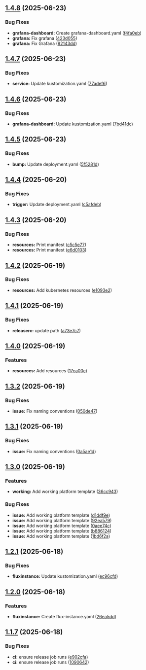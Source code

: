 ## [1.4.8](https://github.com/containerly/platform/compare/v1.4.7...v1.4.8) (2025-06-23)

### Bug Fixes

* **grafana-dashboard:** Create grafana-dashboard.yaml ([f4fa0eb](https://github.com/containerly/platform/commit/f4fa0ebe902ed02ad93a1db8848b68ddbc3c018b))
* **grafana:** Fix grafana ([423d055](https://github.com/containerly/platform/commit/423d055669170a5da9f9d33eb5ad1988463cc296))
* **grafana:** Fix Grafana ([82143dd](https://github.com/containerly/platform/commit/82143dd934fc3ec941776cf926d3343ac383fa47))

## [1.4.7](https://github.com/containerly/platform/compare/v1.4.6...v1.4.7) (2025-06-23)

### Bug Fixes

* **service:** Update kustomization.yaml ([77adef6](https://github.com/containerly/platform/commit/77adef673b4244b7075ef90a10553224491e5d64))

## [1.4.6](https://github.com/containerly/platform/compare/v1.4.5...v1.4.6) (2025-06-23)

### Bug Fixes

* **grafana-dashboard:** Update kustomization.yaml ([7bd41dc](https://github.com/containerly/platform/commit/7bd41dc17f3648c899a33761699c013a0ad9e918))

## [1.4.5](https://github.com/containerly/platform/compare/v1.4.4...v1.4.5) (2025-06-23)

### Bug Fixes

* **bump:** Update deployment.yaml ([5f5281d](https://github.com/containerly/platform/commit/5f5281d10b7c0d4abede6915b7a6bde551e457eb))

## [1.4.4](https://github.com/containerly/platform/compare/v1.4.3...v1.4.4) (2025-06-20)

### Bug Fixes

* **trigger:** Update deployment.yaml ([c5afdeb](https://github.com/containerly/platform/commit/c5afdebbb02ae638b845bb142664405ca4094b70))

## [1.4.3](https://github.com/containerly/platform/compare/v1.4.2...v1.4.3) (2025-06-20)

### Bug Fixes

* **resources:** Print manifest ([c5c5e77](https://github.com/containerly/platform/commit/c5c5e77569684d5ec66080102c04ab680af949d0))
* **resources:** Print manifest ([e6d0103](https://github.com/containerly/platform/commit/e6d010339ed3af5efd5d3413597a42c79955f9c3))

## [1.4.2](https://github.com/containerly/platform/compare/v1.4.1...v1.4.2) (2025-06-19)

### Bug Fixes

* **resources:** Add kubernetes resources ([e1093e2](https://github.com/containerly/platform/commit/e1093e281dad750ce18763730a76da902718d557))

## [1.4.1](https://github.com/containerly/platform/compare/v1.4.0...v1.4.1) (2025-06-19)

### Bug Fixes

* **releaserc:** update path ([a73e7c7](https://github.com/containerly/platform/commit/a73e7c7c03c3808e14ddcfc9386bcb10b8671886))

## [1.4.0](https://github.com/containerly/platform/compare/v1.3.2...v1.4.0) (2025-06-19)

### Features

* **resources:** Add resources ([17ca00c](https://github.com/containerly/platform/commit/17ca00cd8d6f35475827e432b6d9da8d7828f184))

## [1.3.2](https://github.com/containerly/platform/compare/v1.3.1...v1.3.2) (2025-06-19)

### Bug Fixes

* **issue:** Fix naming conventions ([050de47](https://github.com/containerly/platform/commit/050de472212c9fc646372ec709622fc2a48ae0da))

## [1.3.1](https://github.com/containerly/platform/compare/v1.3.0...v1.3.1) (2025-06-19)

### Bug Fixes

* **issue:** Fix naming conventions ([0a5ae1d](https://github.com/containerly/platform/commit/0a5ae1ddbf6a8a4cc5bb78ca883ce3fbcb1a19a8))

## [1.3.0](https://github.com/containerly/platform/compare/v1.2.1...v1.3.0) (2025-06-19)

### Features

* **working:** Add working platform template ([36cc943](https://github.com/containerly/platform/commit/36cc9436a07750adf3099081099b3548c6b2ea99))

### Bug Fixes

* **issue:** Add working platform template ([d1ddf9e](https://github.com/containerly/platform/commit/d1ddf9e97c4d0a0efddb9e48da93920105c867c0))
* **issue:** Add working platform template ([92ea579](https://github.com/containerly/platform/commit/92ea5798a4eee156878bab773ef6088b884c9086))
* **issue:** Add working platform template ([0aee74c](https://github.com/containerly/platform/commit/0aee74cd5098484904c9b5b185d58b530920a4f1))
* **issue:** Add working platform template ([b886124](https://github.com/containerly/platform/commit/b886124f30902f33fe9ddf7e41af5dc0a9f9de70))
* **issue:** Add working platform template ([1bd6f2a](https://github.com/containerly/platform/commit/1bd6f2acaae93656945f252cc9c9be31e3e6e2db))

## [1.2.1](https://github.com/containerly/platform/compare/v1.2.0...v1.2.1) (2025-06-18)

### Bug Fixes

* **fluxinstance:** Update kustomization.yaml ([ec96cfd](https://github.com/containerly/platform/commit/ec96cfd7ca0467753167d8780d3b4aa87f514f89))

## [1.2.0](https://github.com/containerly/platform/compare/v1.1.7...v1.2.0) (2025-06-18)

### Features

* **fluxinstance:** Create flux-instance.yaml ([26ea5dd](https://github.com/containerly/platform/commit/26ea5dd6a6c4c328681c62c94e9340463e700693))

## [1.1.7](https://github.com/containerly/platform/compare/v1.1.6...v1.1.7) (2025-06-18)

### Bug Fixes

* **ci:** ensure release job runs ([e902cfa](https://github.com/containerly/platform/commit/e902cfab07224980a2a0b1b5636bda8dcba1bab4))
* **ci:** ensure release job runs ([1090642](https://github.com/containerly/platform/commit/10906427a58d371dd3bbc3c9e4a4ae89d4c0d14b))
